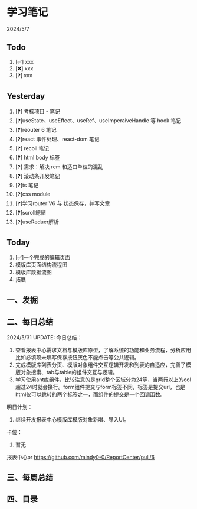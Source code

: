 # 学习笔记

2024/5/7

## Todo

1. [✅] xxx
2. [❌] xxx
3. [❓] xxx

## Yesterday

1. [❓] 考核项目 - 笔记
2. [❓]useState、useEffect、useRef、useImperaiveHandle 等 hook 笔记
3. [❓]reouter 6 笔记
4. [❓]react 事件处理、react-dom 笔记
5. [❓] recoil 笔记
6. [❓] html body 标签
7. [❓] 需求：解决 rem 和适口单位的混乱
8. [❓] 滚动条开发笔记
9. [❓]ts 笔记
10. [❓]css module
11. [❓]学习router V6 与 状态保存，并写文章
12. [❓]scroll總結
13. [❓]useReduer解析

## Today

1. [✅]一个完成的编辑页面
1. 模版库页面结构流程图
1. 模版库数据流图
1. 拓展

## 一、发掘

## 二、每日总结

2024/5/31 UPDATE:
今日总结：

1. 查看报表中心需求文档与模版库原型，了解系统的功能和业务流程，分析应用比如必填项未填写保存按钮灰色不能点击等公共逻辑。
2. 完成模版库列表分页、模版对象组件交互逻辑开发和列表的自适应，完善了模版对象搜索、tab与table的组件交互与逻辑。
3. 学习使用ant库组件，比较注意的是grid整个区域分为24等，当两行以上的col超过24时就会换行。form组件提交与form标签不同，标签是提交url，也是html仅可以跳转的两个标签之一，而组件的提交是一个回调函数。


明日计划：

1. 继续开发报表中心模版库模版对象新增、导入UI。

卡位：

1.  暂无

报表中心pr https://github.com/mindy0-0/ReportCenter/pull/6

## 三、每周总结



## 四、目录





